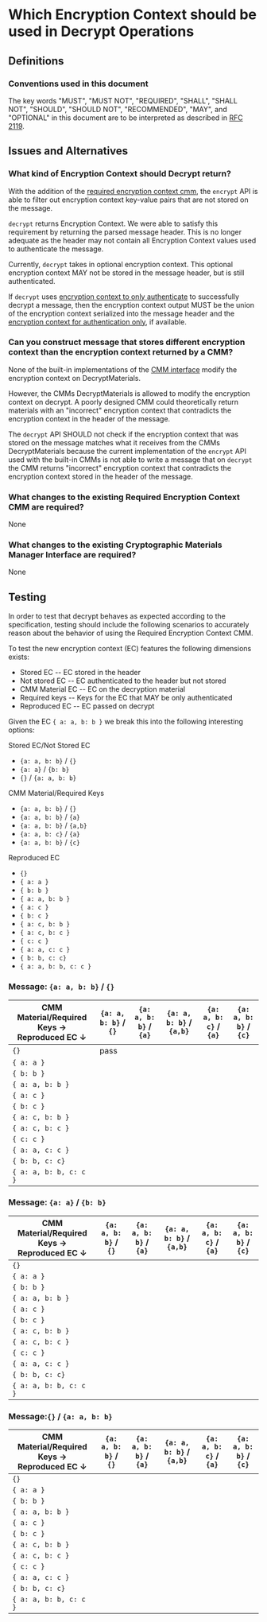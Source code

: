 [//]: # "Copyright Amazon.com Inc. or its affiliates. All Rights Reserved."
[//]: # "SPDX-License-Identifier: CC-BY-SA-4.0"

# Which Encryption Context should be used in Decrypt Operations

## Definitions

### Conventions used in this document

The key words
"MUST", "MUST NOT", "REQUIRED", "SHALL", "SHALL NOT",
"SHOULD", "SHOULD NOT", "RECOMMENDED", "MAY", and "OPTIONAL"
in this document are to be interpreted as described in
[RFC 2119](https://tools.ietf.org/html/rfc2119).

## Issues and Alternatives

### What kind of Encryption Context should Decrypt return?

With the addition of the [required encryption context cmm](../../framework/required-encryption-context-cmm.md),
the `encrypt` API is able to filter out encryption context key-value pairs that
are not stored on the message.

`decrypt` returns Encryption Context.
We were able to satisfy this requirement by returning the parsed message header.
This is no longer adequate as the header may not contain all Encryption Context values used to
authenticate the message.

Currently, `decrypt` takes in optional encryption context.
This optional encryption context MAY not be stored in the message header, but is still authenticated.

If `decrypt` uses [encryption context to only authenticate](../../client-apis/decrypt.md#encryption-context-to-only-authenticate)
to successfully decrypt a message, then the encryption context output
MUST be the union of the encryption context serialized into the message header and
the [encryption context for authentication only](#encryption-context-to-only-authenticate), if available. 


### Can you construct message that stores different encryption context than the encryption context returned by a CMM?

None of the built-in implementations of the [CMM interface](../../framework/cmm-interface.md)
modify the encryption context on DecryptMaterials.

However, the CMMs DecryptMaterials is allowed to modify the encryption context on decrypt.
A poorly designed CMM could theoretically return materials with an "incorrect" encryption context
that contradicts the encryption context in the header of the message.

The `decrypt` API SHOULD not check if the encryption context that was stored on the message matches
what it receives from the CMMs DecryptMaterials because the current implementation
of the `encrypt` API used with the built-in CMMs is not able to write a message 
that on `decrypt` the CMM returns "incorrect" encryption context that contradicts 
the encryption context stored in the header of the message.

### What changes to the existing Required Encryption Context CMM are required?

None

### What changes to the existing Cryptographic Materials Manager Interface are required?

None

## Testing

In order to test that decrypt behaves as expected according to the specification, testing should include the following
scenarios to accurately reason about the behavior of using the Required Encryption Context CMM.

To test the new encryption context (EC) features
the following dimensions exists:

* Stored EC -- EC stored in the header
* Not stored EC -- EC authenticated to the header but not stored
* CMM Material EC -- EC on the decryption material
* Required keys -- Keys for the EC that MAY be only authenticated
* Reproduced EC -- EC passed on decrypt

Given the EC `{ a: a, b: b }`
we break this into the following interesting options:

Stored EC/Not Stored EC
* `{a: a, b: b}` / `{}`
* `{a: a}` / `{b: b}`
* `{}` / `{a: a, b: b}`

CMM Material/Required Keys
* `{a: a, b: b}` / `{}`
* `{a: a, b: b}` / `{a}`
* `{a: a, b: b}` / `{a,b}`
* `{a: a, b: c}` / `{a}`
* `{a: a, b: b}` / `{c}`

Reproduced EC
* `{}`
* `{ a: a }`
* `{ b: b }`
* `{ a: a, b: b }`
* `{ a: c }`
* `{ b: c }`
* `{ a: c, b: b }`
* `{ a: c, b: c }`
* `{ c: c }`
* `{ a: a, c: c }`
* `{ b: b, c: c}`
* `{ a: a, b: b, c: c }`


### Message: `{a: a, b: b}` / `{}`

CMM Material/Required Keys &rarr; <br/>Reproduced EC &darr; | `{a: a, b: b}` / `{}` |  `{a: a, b: b}` / `{a}`|  `{a: a, b: b}` / `{a,b}`| `{a: a, b: c}` / `{a}` | `{a: a, b: b}` / `{c}` |
------------------------------------------------------------|-----------------------|------------------------|--------------------------|------------------------|------------------------|
`{}`                                                        |         pass          |                        |                          |                        |                        |
`{ a: a }`                                                  |                       |                        |                          |                        |                        |
`{ b: b }`                                                  |                       |                        |                          |                        |                        |
`{ a: a, b: b }`                                            |                       |                        |                          |                        |                        |
`{ a: c }`                                                  |                       |                        |                          |                        |                        |
`{ b: c }`                                                  |                       |                        |                          |                        |                        |
`{ a: c, b: b }`                                            |                       |                        |                          |                        |                        |
`{ a: c, b: c }`                                            |                       |                        |                          |                        |                        |
`{ c: c }`                                                  |                       |                        |                          |                        |                        |
`{ a: a, c: c }`                                            |                       |                        |                          |                        |                        |
`{ b: b, c: c}`                                             |                       |                        |                          |                        |                        |
`{ a: a, b: b, c: c }`                                      |                       |                        |                          |                        |                        |      

### Message: `{a: a}` / `{b: b}`

CMM Material/Required Keys &rarr; <br/>Reproduced EC &darr; | `{a: a, b: b}` / `{}` |  `{a: a, b: b}` / `{a}`|  `{a: a, b: b}` / `{a,b}`| `{a: a, b: c}` / `{a}` | `{a: a, b: b}` / `{c}` |
------------------------------------------------------------|-----------------------|------------------------|--------------------------|------------------------|------------------------|
`{}`                                                        |                       |                        |                          |                        |                        |
`{ a: a }`                                                  |                       |                        |                          |                        |                        |
`{ b: b }`                                                  |                       |                        |                          |                        |                        |
`{ a: a, b: b }`                                            |                       |                        |                          |                        |                        |
`{ a: c }`                                                  |                       |                        |                          |                        |                        |
`{ b: c }`                                                  |                       |                        |                          |                        |                        |
`{ a: c, b: b }`                                            |                       |                        |                          |                        |                        |
`{ a: c, b: c }`                                            |                       |                        |                          |                        |                        |
`{ c: c }`                                                  |                       |                        |                          |                        |                        |
`{ a: a, c: c }`                                            |                       |                        |                          |                        |                        |
`{ b: b, c: c}`                                             |                       |                        |                          |                        |                        |
`{ a: a, b: b, c: c }`                                      |                       |                        |                          |                        |                        |      

### Message:`{}` / `{a: a, b: b}`

CMM Material/Required Keys &rarr; <br/>Reproduced EC &darr; | `{a: a, b: b}` / `{}` |  `{a: a, b: b}` / `{a}`|  `{a: a, b: b}` / `{a,b}`| `{a: a, b: c}` / `{a}` | `{a: a, b: b}` / `{c}` |
------------------------------------------------------------|-----------------------|------------------------|--------------------------|------------------------|------------------------|
`{}`                                                        |                       |                        |                          |                        |                        |
`{ a: a }`                                                  |                       |                        |                          |                        |                        |
`{ b: b }`                                                  |                       |                        |                          |                        |                        |
`{ a: a, b: b }`                                            |                       |                        |                          |                        |                        |
`{ a: c }`                                                  |                       |                        |                          |                        |                        |
`{ b: c }`                                                  |                       |                        |                          |                        |                        |
`{ a: c, b: b }`                                            |                       |                        |                          |                        |                        |
`{ a: c, b: c }`                                            |                       |                        |                          |                        |                        |
`{ c: c }`                                                  |                       |                        |                          |                        |                        |
`{ a: a, c: c }`                                            |                       |                        |                          |                        |                        |
`{ b: b, c: c}`                                             |                       |                        |                          |                        |                        |
`{ a: a, b: b, c: c }`                                      |                       |                        |                          |                        |                        |      